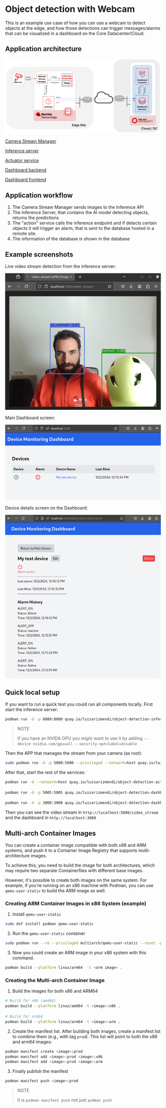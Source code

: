 # Object detection with Webcam

This is an example use case of how you can use a webcam to detect objects at the edge, and how those detections can trigger messages/alarms that can be visualized in a dashboard on the Core Datacenter/Cloud.

## Application architecture

![](images/object-detection-webcam.png)


[Camera Stream Manager](hardhat-detection-webcam/README.md)

[Inference server](hardhat-detection-inference/README.md)

[Actuator service](hardhat-detection-action/README.md)

[Dashboard backend](hardhat-detection-dashboard/src/backend/README.md)

[Dashboard frontend](hardhat-detection-dashboard/src/frontend/README.md)


## Application workflow

1. The Camera Stream Manager sends images to the Inference API
2. The Inference Server, that contains the AI model detecting objects, returns the predictions
3. The "action" service calls the inference endpoint and if detects certain objects it will trigger an alarm, that is sent to the database hosted in a remote site.
4. The information of the database is shown in the database


## Example screenshots

Live video stream detection from the inference server:

![](images/screenshot_video_stream.png)


Main Dashboard screen:

![](images/screenshot_dashboard_main.png)


Device details screen on the Dashboard:

![](images/screenshot_dashboard_detail.png)



## Quick local setup

If you want to run a quick test you could run all components locally. First start the inference server:

```bash
podman run -d -p 8080:8080 quay.io/luisarizmendi/object-detection-inference-server:prod
```

> NOTE
>
> If you have an NVIDA GPU you might want to use it by adding `--device nvidia.com/gpu=all --security-opt=label=disable`


Then the APP that manages the stream from your camera (as root):

```bash
sudo podman run -d -p 5000:5000 --privileged --network=host quay.io/luisarizmendi/object-detection-stream-manager:prod
```

After that, start the rest of the services:


```bash
podman run -d --network=host quay.io/luisarizmendi/object-detection-action:prod

podman run -d -p 5005:5005 quay.io/luisarizmendi/object-detection-dashboard-backend:prod

podman run -d -p 3000:3000 quay.io/luisarizmendi/object-detection-dashboard-frontend:prod
```


Then you can see the video stream in `http://localhost:5000/video_stream` and the dashboard in `http://localhost:3000`





## Multi-arch Container Images

You can create a container image compatible with both x86 and ARM systems, and push it to a Container Image Registry that supports multi-architecture images.

To achieve this, you need to build the image for both architectures, which may require two separate Containerfiles with different base images. 

However, it's possible to create both images on the same system. For example, if you're running on an x86 machine with Podman, you can use `qemu-user-static` to build the ARM image as well:

### Creating ARM Container Images in x86 System (example)


1. Install `qemu-user-static`

```bash
sudo dnf install podman qemu-user-static
```

2. Run the `qemu-user-static` container

```bash
sudo podman run --rm --privileged multiarch/qemu-user-static --reset -p yes
```

3. Now you could create an ARM image in your x86 system with this command.

```bash
podman build --platform linux/arm64  -t <arm image> .
```


### Creating the Multi-arch Container Image


1. Build the images for both x86 and ARM64

```bash
# Build for x86 (amd64)
podman build --platform linux/amd64 -t <image>:x86 .

# Build for arm64
podman build --platform linux/arm64 -t <image>:arm .
```



2. Create the manifest list. After building both images, create a manifest list to combine them (e.g., with tag `prod`). This list will point to both the x86 and arm64 images:

```bash
podman manifest create <image>:prod
podman manifest add <image>:prod <image>:x86
podman manifest add <image>:prod <image>:arm
```


3. Finally publish the manifest

```bash
podman manifest push <image>:prod
```

> NOTE
> 
> It is `podman manifest push` not just `podman push`











